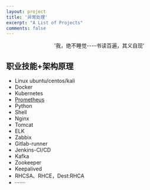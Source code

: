 ```yaml
---
layout: project
title: '异常处理'
excerpt: "A List of Projects"
comments: false
---
```


<center>'我，绝不睡觉----书读百遍，其义自现'</center>

## 职业技能+架构原理
* Linux ubuntu/centos/kali
* Docker
* Kubernetes
* <a href="#prometheus" >Prometheus</a>
* Python
* Shell
* Nginx
* Tomcat
* ELK
* Zabbix
* Gitlab-runner
* Jenkins-CI/CD
* Kafka
* Zookeeper
* Keepalived
* RHCSA、RHCE，Dest:RHCA
* ·······
